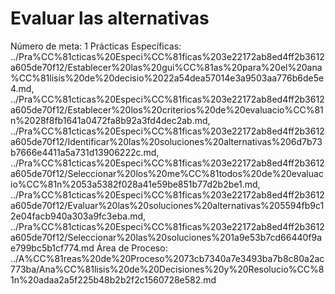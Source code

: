 # Evaluar las alternativas

Número de meta: 1
Prácticas Específicas: ../Pra%CC%81cticas%20Especi%CC%81ficas%203e22172ab8ed4ff2b3612a605de70f12/Establecer%20las%20gui%CC%81as%20para%20el%20ana%CC%81lisis%20de%20decisio%2022a54dea57014e3a9503aa776b6de5e4.md, ../Pra%CC%81cticas%20Especi%CC%81ficas%203e22172ab8ed4ff2b3612a605de70f12/Establecer%20los%20criterios%20de%20evaluacio%CC%81n%2028f8fb1641a0472fa8b92a3fd4dec2ab.md, ../Pra%CC%81cticas%20Especi%CC%81ficas%203e22172ab8ed4ff2b3612a605de70f12/Identificar%20las%20soluciones%20alternativas%206d7b73b7666e4411a5a731d13906222c.md, ../Pra%CC%81cticas%20Especi%CC%81ficas%203e22172ab8ed4ff2b3612a605de70f12/Seleccionar%20los%20me%CC%81todos%20de%20evaluacio%CC%81n%2053a5382f028a41e59be851b77d2b2be1.md, ../Pra%CC%81cticas%20Especi%CC%81ficas%203e22172ab8ed4ff2b3612a605de70f12/Evaluar%20las%20soluciones%20alternativas%205594fb9c12e04facb940a303a9fc3eba.md, ../Pra%CC%81cticas%20Especi%CC%81ficas%203e22172ab8ed4ff2b3612a605de70f12/Seleccionar%20las%20soluciones%201a9e53b7cd66440f9ae799bc5b1cf774.md
Área de Proceso: ../A%CC%81reas%20de%20Proceso%2073cb7340a7e3493ba7b8c80a2ac773ba/Ana%CC%81lisis%20de%20Decisiones%20y%20Resolucio%CC%81n%20adaa2a5f225b48b2b2f2c1560728e582.md
